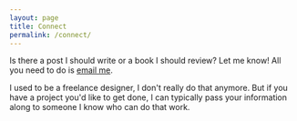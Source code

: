 ```yaml
---
layout: page
title: Connect
permalink: /connect/
---
```


Is there a post I should write or a book I should review? Let me know! All you need to do is [email me](mailto:charlespeters42@gmail.com?Subject=Thing%20from%20ARWHD).

I used to be a freelance designer, I don't really do that anymore. But if you have a project you'd like to get done, I can typically pass your information along to someone I know who can do that work.
